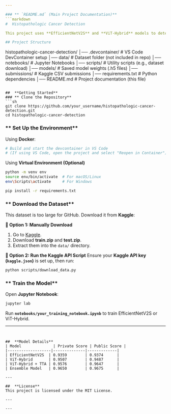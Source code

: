 ```yaml
---

### ** `README.md` (Main Project Documentation)**
```markdown
#  Histopathologic Cancer Detection

This project uses **EfficientNetV2S** and **ViT-Hybrid** models to detect metastatic cancer in histopathologic images. It applies **CNNs for local feature extraction** and **Transformers for global feature learning**, achieving high classification performance.

## Project Structure
```
histopathologic-cancer-detection/
│── .devcontainer/             # VS Code DevContainer setup
│── data/                      # Dataset folder (not included in repo)
│── notebooks/                 # Jupyter Notebooks
│── scripts/                   # Utility scripts (e.g., dataset download)
│── models/                    # Saved model weights (.h5 files)
│── submissions/               # Kaggle CSV submissions
│── requirements.txt           # Python dependencies
│── README.md                  # Project documentation (this file)
```

##  **Getting Started**
### ** Clone the Repository**
```sh
git clone https://github.com/your_username/histopathologic-cancer-detection.git
cd histopathologic-cancer-detection
```

### ** Set Up the Environment**
Using **Docker**:
```sh
# Build and start the devcontainer in VS Code
# (If using VS Code, open the project and select "Reopen in Container")
```

Using **Virtual Environment (Optional)**
```sh
python -m venv env
source env/bin/activate  # For macOS/Linux
env\Scripts\activate     # For Windows

pip install -r requirements.txt
```

### ** Download the Dataset**
This dataset is too large for GitHub. Download it from **Kaggle**:

**🔹 Option 1: Manually Download**
1. Go to [Kaggle](https://www.kaggle.com/competitions/histopathologic-cancer-detection/data).
2. Download **train.zip** and **test.zip**.
3. Extract them into the `data/` directory.

**🔹 Option 2: Run the Kaggle API Script**
Ensure your **Kaggle API key (`kaggle.json`)** is set up, then run:
```sh
python scripts/download_data.py
```

### ** Train the Model**
Open **Jupyter Notebook**:
```sh
jupyter lab
```
Run **`notebooks/your_training_notebook.ipynb`** to train EfficientNetV2S or ViT-Hybrid.

---
```


##  **Model Details**
| Model              | Private Score | Public Score |
|-------------------|--------------|-------------|
| EfficientNetV2S  | 0.9359        | 0.9374      |
| ViT-Hybrid       | 0.9507        | 0.9487      |
| ViT-Hybrid + TTA | 0.9576        | 0.9647      |
| Ensemble Model   | 0.9650        | 0.9675      |

---

##  **License**
This project is licensed under the MIT License.

---

---

